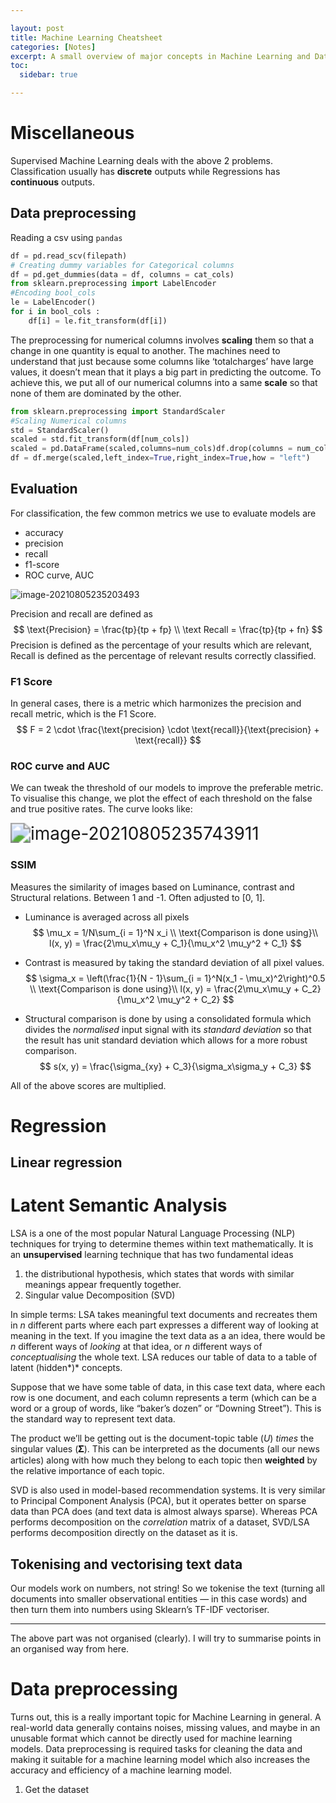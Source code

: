 ```yaml
---

layout: post
title: Machine Learning Cheatsheet
categories: [Notes]
excerpt: A small overview of major concepts in Machine Learning and Data Science
toc: 
  sidebar: true

---
```


# Miscellaneous

Supervised Machine Learning deals with the above 2 problems. Classification usually has **discrete** outputs while Regressions has **continuous** outputs.

## Data preprocessing

Reading a csv using `pandas`

```python
df = pd.read_scv(filepath)
# Creating dummy variables for Categorical columns
df = pd.get_dummies(data = df, columns = cat_cols)
from sklearn.preprocessing import LabelEncoder
#Encoding bool_cols
le = LabelEncoder()
for i in bool_cols :
    df[i] = le.fit_transform(df[i])
```

The preprocessing for numerical columns involves **scaling** them so that a change in one quantity is equal to another. The machines need to understand that just because some columns like ‘totalcharges’  have large values, it doesn’t mean that it plays a big part in  predicting the outcome. To achieve this, we put all of our numerical  columns into a same **scale** so that none of them are dominated by the other.

```python
from sklearn.preprocessing import StandardScaler
#Scaling Numerical columns
std = StandardScaler()
scaled = std.fit_transform(df[num_cols])
scaled = pd.DataFrame(scaled,columns=num_cols)df.drop(columns = num_cols,axis = 1, inplace= True)
df = df.merge(scaled,left_index=True,right_index=True,how = "left")
```

## Evaluation

For classification, the few common metrics we use to evaluate models are

- accuracy
- precision
- recall
- f1-score
- ROC curve, AUC

![image-20210805235203493](2021-08-05-Machine-Learning-Cheatsheet./assets/img/ML/image-20210805235203493.png)

Precision and recall are defined as 
$$
\text{Precision} = \frac{tp}{tp + fp} \\
\text Recall = \frac{tp}{tp + fn}
$$
Precision is defined as the percentage of your results which are relevant,
Recall is defined as the percentage of relevant results correctly classified.

### F1 Score

In general cases, there is a metric which harmonizes the precision and recall metric, which is the F1 Score.
$$
F = 2 \cdot \frac{\text{precision} \cdot \text{recall}}{\text{precision} + \text{recall}}
$$

### ROC curve and AUC

We can tweak the threshold of our models to improve the preferable metric.  To visualise this change, we plot the effect of each threshold on the false and true positive rates. The curve looks like:

<img src="2021-08-05-Machine-Learning-Cheatsheet./assets/img/ML/image-20210805235743911.png" alt="image-20210805235743911" style="zoom:200%;" />

### SSIM

Measures the similarity of images based on Luminance, contrast and Structural relations. Between 1 and -1. Often adjusted to [0, 1].

- Luminance is averaged across all pixels
  $$
  \mu_x = 1/N\sum_{i = 1}^N x_i \\
  \text{Comparison is done using}\\
  l(x, y) = \frac{2\mu_x\mu_y + C_1}{\mu_x^2 \mu_y^2 + C_1}
  $$

- Contrast is measured by taking the standard deviation of all pixel values.
  $$
  \sigma_x = \left(\frac{1}{N - 1}\sum_{i = 1}^N(x_1 - \mu_x)^2\right)^0.5 \\
  \text{Comparison is done using}\\
  l(x, y) = \frac{2\mu_x\mu_y + C_2}{\mu_x^2 \mu_y^2 + C_2}
  $$

- Structural comparison is done by using a consolidated formula which divides the *normalised* input signal with its *standard deviation* so that the result has unit standard deviation which allows for a more robust comparison.
  $$
  s(x, y) = \frac{\sigma_{xy} + C_3}{\sigma_x\sigma_y + C_3}
  $$

All of the above scores are multiplied.

# Regression

## Linear regression

# Latent Semantic Analysis

LSA is a one of the most popular Natural Language Processing (NLP) techniques for trying to determine themes within text mathematically. It is an **unsupervised** learning technique that has two fundamental ideas

1. the distributional hypothesis, which states that words with similar meanings appear frequently together.
2. Singular value Decomposition (SVD) 

In simple terms: LSA takes meaningful text documents and recreates them in *n* different parts where each part expresses a different way of looking at meaning in the text. If you imagine the text data as a an idea, there  would be *n* different ways of *looking* at that idea, or *n* different ways of *conceptualising* the whole text. LSA reduces our table of data to a table of latent (hidden*)* concepts.

Suppose that we have some table of data, in this case text data, where  each row is one document, and each column represents a term (which can  be a word or a group of words, like “baker’s dozen” or “Downing  Street”). This is the standard way to represent text data.

The product we’ll be getting out is the document-topic table (*U*) *times* the singular values (𝚺). This can be interpreted as the documents (all our news articles) along with how much they belong to each topic then **weighted** by the relative importance of each topic.

SVD is also used in model-based recommendation systems. It is very  similar to Principal Component Analysis (PCA), but it operates better on sparse data than PCA does (and text data is almost always sparse).  Whereas PCA performs decomposition on the *correlation* matrix of a dataset, SVD/LSA performs decomposition directly on the dataset as it is.

## Tokenising and vectorising text data

Our models work on numbers, not string! So we tokenise the text (turning  all documents into smaller observational entities — in this case words)  and then turn them into numbers using Sklearn’s TF-IDF vectoriser.



---

The above part was not organised (clearly). I will try to summarise points in an organised way from here.

# Data preprocessing

Turns out, this is a really important topic for Machine Learning in general. A real-world data generally contains noises, missing values, and maybe  in an unusable format which cannot be directly used for machine learning models. Data preprocessing is required tasks for cleaning the data and  making it suitable for a machine learning model which also increases the accuracy and efficiency of a machine learning model. 

1. Get the dataset